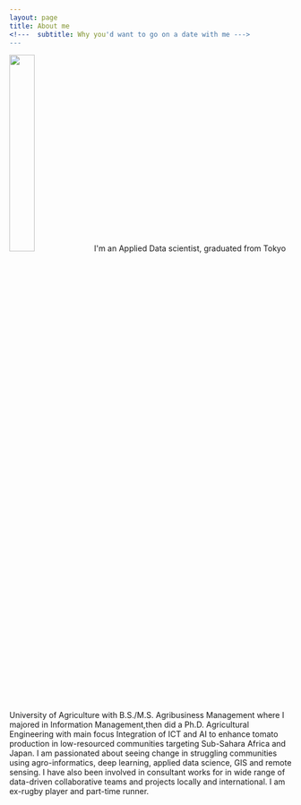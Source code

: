 ```yaml
---
layout: page
title: About me
<!---  subtitle: Why you'd want to go on a date with me --->
---
```


<img src="https://denisdpr.github.io/assets/img/aboutpic.PNG" width="30%"/></div>I'm an Applied Data scientist, graduated from Tokyo University of Agriculture with B.S./M.S. Agribusiness Management where I majored in Information Management,then did a Ph.D. Agricultural Engineering with main focus Integration of ICT and AI to enhance tomato production in low-resourced communities targeting Sub-Sahara Africa and Japan. I am passionated about seeing change in struggling communities using agro-informatics, deep learning, applied data science, GIS and remote sensing. 
I have also been involved in consultant works for in wide range of data-driven collaborative teams and projects locally and international. 
I am ex-rugby player and part-time runner.

